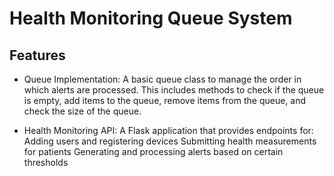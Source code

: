 # Health Monitoring Queue System

## Features
- Queue Implementation:
  A basic queue class to manage the order in which alerts are processed. This includes methods to check if the queue is empty, add items to the queue, remove items from the queue, and check the size of the queue.

- Health Monitoring API:
  A Flask application that provides endpoints for:
    Adding users and registering devices
    Submitting health measurements for patients
    Generating and processing alerts based on certain thresholds
